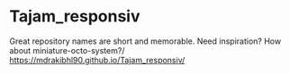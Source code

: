 # Tajam_responsiv
Great repository names are short and memorable. Need inspiration? How about miniature-octo-system?/
https://mdrakibhl90.github.io/Tajam_responsiv/
